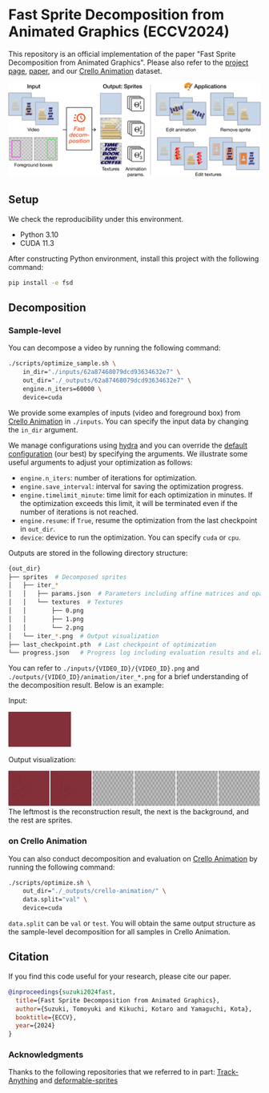 # Fast Sprite Decomposition from Animated Graphics (ECCV2024)

This repository is an official implementation of the paper "Fast Sprite Decomposition from Animated Graphics".
Please also refer to the [project page](https://CyberAgentAILab.github.io/sprite-decompose), [paper](), and our [Crello Animation](https://huggingface.co/datasets/cyberagent/crello-animation) dataset.

<img src="./assets/teaser.png">

## Setup

We check the reproducibility under this environment.

- Python 3.10
- CUDA 11.3

After constructing Python environment, install this project with the following command:

```bash
pip install -e fsd
```

## Decomposition

### Sample-level

You can decompose a video by running the following command:

```bash
./scripts/optimize_sample.sh \
    in_dir="./inputs/62a87468079dcd93634632e7" \
    out_dir="./_outputs/62a87468079dcd93634632e7" \
    engine.n_iters=60000 \
    device=cuda
```

We provide some examples of inputs (video and foreground box) from [Crello Animation](https://huggingface.co/datasets/cyberagent/crello-animation) in `./inputs`.
You can specify the input data by changing the `in_dir` argument.

We manage configurations using [hydra](https://github.com/facebookresearch/hydra) and you can override the [default configuration](https://github.com/CyberAgentAILab/video-layer-decomposition/blob/publication/fsd/fsd/configs/crello_sample.yaml) (our best) by specifying the arguments. We illustrate some useful arguments to adjust your optimization as follows:

- `engine.n_iters`: number of iterations for optimization.
- `engine.save_interval`: interval for saving the optimization progress.
- `engine.timelimit_minute`: time limit for each optimization in minutes. If the optimization exceeds this limit, it will be terminated even if the number of iterations is not reached.
- `engine.resume`: if `True`, resume the optimization from the last checkpoint in `out_dir`.
- `device`: device to run the optimization. You can specify `cuda` or `cpu`.

Outputs are stored in the following directory structure:

```bash
{out_dir}
├── sprites  # Decomposed sprites
│   ├── iter_*
│   │   ├── params.json  # Parameters including affine matrices and opacity
│   │   └── textures  # Textures
│   │       ├── 0.png
│   │       ├── 1.png
│   │       └── 2.png
│   └── iter_*.png  # Output visualization
├── last_checkpoint.pth  # Last checkpoint of optimization
└── progress.json   # Progress log including evaluation results and elapsed time
```

You can refer to `./inputs/{VIDEO_ID}/{VIDEO_ID}.png` and `./outputs/{VIDEO_ID}/animation/iter_*.png` for a brief understanding of the decomposition result. Below is an example:

Input:

<img src="./inputs/6462144da2e859a5ba334c50/6462144da2e859a5ba334c50.png" height="70px">

Output visualization:

<img src="./outputs/6462144da2e859a5ba334c50/sprites/iter_000047542.png" height="70px">
The leftmost is the reconstruction result, the next is the background, and the rest are sprites.

### on Crello Animation

You can also conduct decomposition and evaluation on [Crello Animation](https://huggingface.co/datasets/cyberagent/crello-animation) by running the following command:

```bash
./scripts/optimize.sh \
    out_dir="./_outputs/crello-animation/" \
    data.split="val" \
    device=cuda
```

`data.split` can be `val` or `test`.
You will obtain the same output structure as the sample-level decomposition for all samples in Crello Animation.

## Citation

If you find this code useful for your research, please cite our paper.

```bibtex
@inproceedings{suzuki2024fast,
  title={Fast Sprite Decomposition from Animated Graphics},
  author={Suzuki, Tomoyuki and Kikuchi, Kotaro and Yamaguchi, Kota},
  booktitle={ECCV},
  year={2024}
}
```

### Acknowledgments

Thanks to the following repositories that we referred to in part: [Track-Anything](https://github.com/gaomingqi/Track-Anything/tree/master) and [deformable-sprites](https://github.com/vye16/deformable-sprites)
